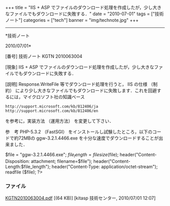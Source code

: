 ﻿+++
title = "IIS + ASP でファイルのダウンロード処理を作成したが，少し大きなファイルでもダウンロードに失敗する．"
date = "2010-07-01"
tags = ["技術ノート"]
categories = ["tech"]
banner = "img/technote.jpg"
+++

-----------------------------------------------------------------------------------------------------------------------------

*技術ノート

2010/07/01*


[番号]
技術ノート KGTN 2010063004

[現象]
IIS + ASP
でファイルのダウンロード処理を作成したが，少し大きなファイルでもダウンロードに失敗する．

[説明]
Response.WriteFile 等でダウンロード処理を行うと， IIS の仕様 （制約）
により少し大きなファイルでもダウンロードに失敗します．これを回避するには，マイクロソフト社の知識ベース

    http://support.microsoft.com/kb/812406/ja
    http://support.microsoft.com/kb/812406/en

を参考に，実装方法 （運用方法） を変更して下さい．

参　考
PHP-5.3.2 （FastSGI）
をインストールし試験したところ，以下のコードで約72MBの
ggw-3.2.1.4466.exe を十分な速度でダウンロードすることが出来ました．

$file = "ggw-3.2.1.4466.exe";
$file_length = filesize($file);
header("Content-Disposition: attachment; filename=$file");
header("Content-Length:$file_length");
header("Content-Type: application/octet-stream");
readfile ($file);
?>


### ファイル

 
 


[KGTN2010063004.pdf](http://techreport.kitasp.net/attachments/download/216/KGTN2010063004.pdf)
 [(64 KB)] [kitasp 技術センター, 2010/07/01
12:07]


 


 

